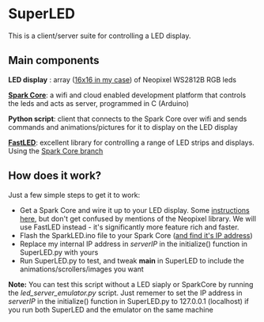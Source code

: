 # SuperLED

This is a client/server suite for controlling a LED display. 


## Main components
**LED display** : array ([16x16 in my case](http://rgb-123.com/product/1616-16-x-16-rgb-led-matrix/)) of Neopixel WS2812B RGB leds

**[Spark Core](http://spark.io)**: a wifi and cloud enabled development platform that controls the leds and acts as server, programmed in C (Arduino)

**Python script**: client that connects to the Spark Core over wifi and sends commands and animations/pictures for it to display on the LED display

**[FastLED](http://fastled.io)**: excellent library for controlling a range of LED strips and displays. Using the [Spark Core branch](https://github.com/FastLED/FastLED/tree/sparkcore)

## How does it work?
Just a few simple steps to get it to work:

- Get a Spark Core and wire it up to your LED display. Some [instructions here](https://community.spark.io/t/adafruit-neopixel-library-ported/1143/160), but don't get confused by mentions of the Neopixel library. We will use FastLED instead - it's significantly more feature rich and faster.
- Flash the SparkLED.ino file to your Spark Core ([and find it's IP address](http://blog.spark.io/2014/03/11/spark-publish/))
- Replace my internal IP address in *serverIP* in the initialize() function in SuperLED.py with yours
- Run SuperLED.py to test, and tweak __main__ in SuperLED to include the animations/scrollers/images you want

**Note:** You can test this script without a LED siaply or SparkCore by running the *led_server_emulator.py* script. Just rememer to set the IP address in *serverIP* in the initialize() function in SuperLED.py to 127.0.0.1 (localhost) if you run both SuperLED and the emulator on the same machine
